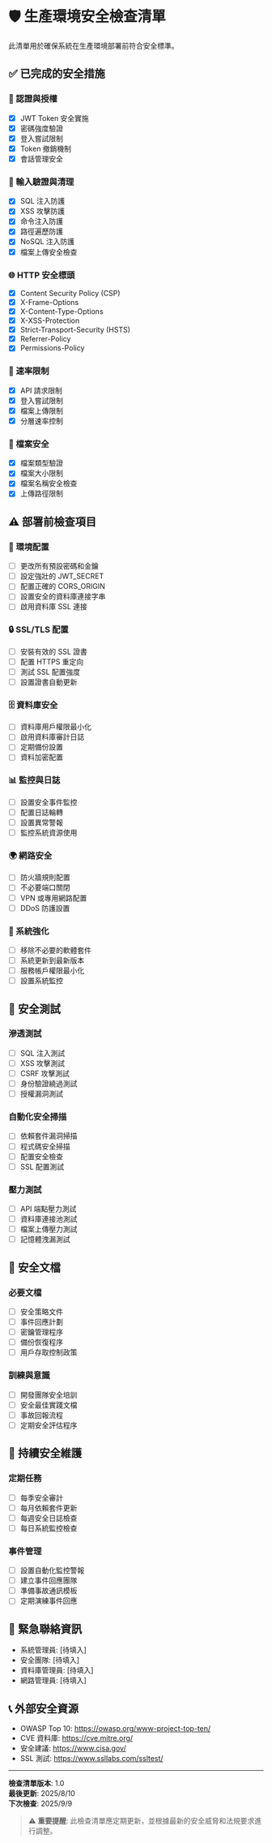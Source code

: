 # 🛡️ 生產環境安全檢查清單

此清單用於確保系統在生產環境部署前符合安全標準。

## ✅ 已完成的安全措施

### 🔐 認證與授權
- [x] JWT Token 安全實施
- [x] 密碼強度驗證
- [x] 登入嘗試限制
- [x] Token 撤銷機制
- [x] 會話管理安全

### 🧹 輸入驗證與清理
- [x] SQL 注入防護
- [x] XSS 攻擊防護
- [x] 命令注入防護
- [x] 路徑遍歷防護
- [x] NoSQL 注入防護
- [x] 檔案上傳安全檢查

### 🌐 HTTP 安全標頭
- [x] Content Security Policy (CSP)
- [x] X-Frame-Options
- [x] X-Content-Type-Options
- [x] X-XSS-Protection
- [x] Strict-Transport-Security (HSTS)
- [x] Referrer-Policy
- [x] Permissions-Policy

### 🚦 速率限制
- [x] API 請求限制
- [x] 登入嘗試限制
- [x] 檔案上傳限制
- [x] 分層速率控制

### 📁 檔案安全
- [x] 檔案類型驗證
- [x] 檔案大小限制
- [x] 檔案名稱安全檢查
- [x] 上傳路徑限制

## ⚠️ 部署前檢查項目

### 🔑 環境配置
- [ ] 更改所有預設密碼和金鑰
- [ ] 設定強壯的 JWT_SECRET
- [ ] 配置正確的 CORS_ORIGIN
- [ ] 設置安全的資料庫連接字串
- [ ] 啟用資料庫 SSL 連接

### 🔒 SSL/TLS 配置
- [ ] 安裝有效的 SSL 證書
- [ ] 配置 HTTPS 重定向
- [ ] 測試 SSL 配置強度
- [ ] 設置證書自動更新

### 🗄️ 資料庫安全
- [ ] 資料庫用戶權限最小化
- [ ] 啟用資料庫審計日誌
- [ ] 定期備份設置
- [ ] 資料加密配置

### 📊 監控與日誌
- [ ] 設置安全事件監控
- [ ] 配置日誌輪轉
- [ ] 設置異常警報
- [ ] 監控系統資源使用

### 🌍 網路安全
- [ ] 防火牆規則配置
- [ ] 不必要端口關閉
- [ ] VPN 或專用網路配置
- [ ] DDoS 防護設置

### 🔧 系統強化
- [ ] 移除不必要的軟體套件
- [ ] 系統更新到最新版本
- [ ] 服務帳戶權限最小化
- [ ] 設置系統監控

## 🧪 安全測試

### 滲透測試
- [ ] SQL 注入測試
- [ ] XSS 攻擊測試
- [ ] CSRF 攻擊測試
- [ ] 身份驗證繞過測試
- [ ] 授權漏洞測試

### 自動化安全掃描
- [ ] 依賴套件漏洞掃描
- [ ] 程式碼安全掃描
- [ ] 配置安全檢查
- [ ] SSL 配置測試

### 壓力測試
- [ ] API 端點壓力測試
- [ ] 資料庫連接池測試
- [ ] 檔案上傳壓力測試
- [ ] 記憶體洩漏測試

## 📝 安全文檔

### 必要文檔
- [ ] 安全策略文件
- [ ] 事件回應計劃
- [ ] 密鑰管理程序
- [ ] 備份恢復程序
- [ ] 用戶存取控制政策

### 訓練與意識
- [ ] 開發團隊安全培訓
- [ ] 安全最佳實踐文檔
- [ ] 事故回報流程
- [ ] 定期安全評估程序

## 🔄 持續安全維護

### 定期任務
- [ ] 每季安全審計
- [ ] 每月依賴套件更新
- [ ] 每週安全日誌檢查
- [ ] 每日系統監控檢查

### 事件管理
- [ ] 設置自動化監控警報
- [ ] 建立事件回應團隊
- [ ] 準備事故通訊模板
- [ ] 定期演練事件回應

## 🚨 緊急聯絡資訊

- 系統管理員: [待填入]
- 安全團隊: [待填入]
- 資料庫管理員: [待填入]
- 網路管理員: [待填入]

## 📞 外部安全資源

- OWASP Top 10: https://owasp.org/www-project-top-ten/
- CVE 資料庫: https://cve.mitre.org/
- 安全建議: https://www.cisa.gov/
- SSL 測試: https://www.ssllabs.com/ssltest/

---

**檢查清單版本**: 1.0  
**最後更新**: 2025/8/10  
**下次檢查**: 2025/9/9

> ⚠️ **重要提醒**: 此檢查清單應定期更新，並根據最新的安全威脅和法規要求進行調整。
